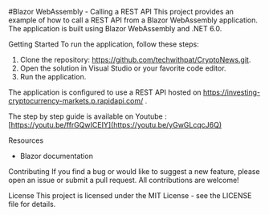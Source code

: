 #Blazor WebAssembly - Calling a REST API
This project provides an example of how to call a REST API from a Blazor WebAssembly application. The application is built using Blazor WebAssembly and .NET 6.0.

Getting Started
To run the application, follow these steps:
1. Clone the repository: https://github.com/techwithpat/CryptoNews.git.
2. Open the solution in Visual Studio or your favorite code editor.
3. Run the application.

The application is configured to use a REST API hosted on https://investing-cryptocurrency-markets.p.rapidapi.com/ . 

The step by step guide is available on Youtube :
[https://youtu.be/ffrGQwICEIY](https://youtu.be/yGwGLcqcJ6Q)

Resources
* Blazor documentation

Contributing
If you find a bug or would like to suggest a new feature, please open an issue or submit a pull request. All contributions are welcome!

License
This project is licensed under the MIT License - see the LICENSE file for details.
